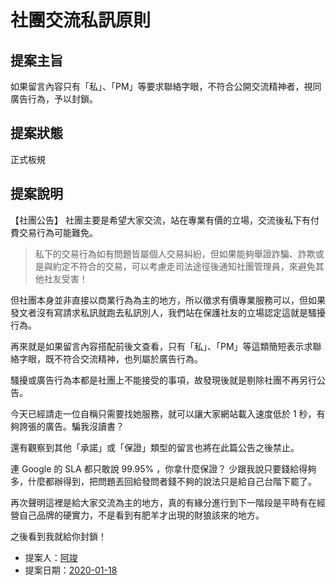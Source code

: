 # 社團交流私訊原則

## 提案主旨

如果留言內容只有「私」、「PM」等要求聯絡字眼，不符合公開交流精神者，視同廣告行為，予以封鎖。

## 提案狀態

正式板規

## 提案說明

【社團公告】
社團主要是希望大家交流，站在專業有價的立場，交流後私下有付費交易行為可能難免。

> 私下的交易行為如有問題皆屬個人交易糾紛，但如果能夠舉證詐騙、詐欺或是與約定不符合的交易，可以考慮走司法途徑後通知社團管理員，來避免其他社友受害！

但社團本身並非直接以商業行為為主的地方，所以徵求有價專業服務可以，但如果發文者沒有寫請求私訊就跑去私訊別人，我們站在保護社友的立場認定這就是騷擾行為。

再來就是如果留言內容搭配前後文查看，只有「私」、「PM」等這類簡短表示求聯絡字眼，既不符合交流精神，也列屬於廣告行為。

騷擾或廣告行為本都是社團上不能接受的事項，故發現後就是剔除社團不再另行公告。

今天已經請走一位自稱只需要找她服務，就可以讓大家網站載入速度低於 1 秒，有夠誇張的廣告。騙我沒讀書？

還有觀察到其他「承諾」或「保證」類型的留言也將在此篇公告之後禁止。

連 Google 的 SLA 都只敢說 99.95% ，你拿什麼保證？ 少跟我說只要錢給得夠多，什麼都辦得到，把問題丟回給發問者錢不夠的說法只是給自己台階下罷了。

再次聲明這裡是給大家交流為主的地方，真的有緣分進行到下一階段是平時有在經營自己品牌的硬實力，不是看到有肥羊才出現的財狼該來的地方。

之後看到我就給你封鎖！

* 提案人：[阿竣](https://github.com/nczz)
* 提案日期：[2020-01-18](https://www.facebook.com/groups/wordpresstw/permalink/3082167075144045/)